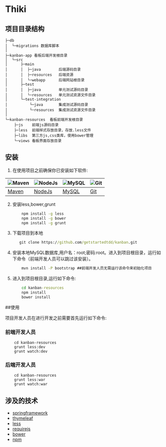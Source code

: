 # Thiki

## 项目目录结构
```
├─db
│  └─migrations 数据库脚本
│
├─kanban-app 看板后端开发根目录
│  └─src
│      ├─main
│      │  ├─java        后端源码目录
│      │  ├─resources   后端资源
│      │  └─webapp      后端网站根目录
│      ├─test
│      │  ├─java        单元测试源码目录
│      │  └─resources   单元测试资源文件目录
│      └─test-integration
│          └─java       集成测试源码目录
│          └─resources  集成测试资源文件目录
│
└─kanban-resources  看板前端开发根目录
    ├─js    前端js源码目录
    ├─less  前端样式存放目录，存放.less文件
    ├─libs  第三方js,css类库，使用bower管理
    └─views 看板界面存放目录
```

## 安装

1.  在使用项目之前确保你已安装如下软件:

![Maven](http://maven.apache.org/images/maven-logo-black-on-white.png) | ![NodeJs](http://images.51cto.com/files/uploadimg/20121108/1001291.jpg)  | ![MySQL](http://dev.mysql.com/common/logos/logo-mysql-110x57.png)        | ![Git](http://git-scm.com/images/logo@2x.png)
---------------------------------------------------------------------- | ------------------------------------------------------------------------ | ------------------------------------------------------------------------ | ------------------------------------------------------------------------
[Maven](http://maven.apache.org/download.cgi)                          | [NodeJs](https://nodejs.org/download/)                                   | [MySQL](http://dev.mysql.com/downloads/windows/installer/)               | [Git](http://git-scm.com/download)


2.  安装less,bower,grunt

    ```cmd
        npm install -g less
        npm install -g bower
        npm install -g grunt
    ```

3.  下载项目到本地

     ```cmd
        git clone https://github.com/getstartedtdd/kanban.git
     ```

4.  安装本地MySQL数据库,用户名：root;密码:root。进入到项目根目录，运行如下命令（前端开发人员可以跳过该安装）。

    ```cmd
        mvn install -P bootstrap ##前端开发人员无需运行该命令来初始化项目
    ```

5.  进入到项目根目录,运行如下命令:

    ```cmd
        cd kanban-resources
        npm install
        bower install
    ```

##使用

项目开发人员在进行开发之前需要首先运行如下命令:


### 前端开发人员

```
    cd kanban-resources
    grunt less:dev
    grunt watch:dev
```

### 后端开发人员

```
    cd kanban-resources
    grunt less:war
    grunt watch:war
```

## 涉及的技术

- [springframework](http://projects.spring.io/spring-framework/)
- [thymeleaf](http://www.thymeleaf.org)
- [less](http://lesscss.org/)
- [requirejs](http://www.requirejs.cn)
- [bower](http://bower.io)
- [npm](https://www.npmjs.com/)
